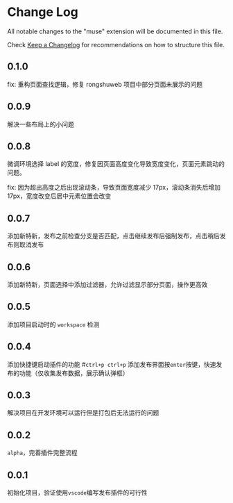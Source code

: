 # Change Log

All notable changes to the "muse" extension will be documented in this file.

Check [Keep a Changelog](http://keepachangelog.com/) for recommendations on how to structure this file.

## 0.1.0

fix: 重构页面查找逻辑，修复 rongshuweb 项目中部分页面未展示的问题

## 0.0.9

解决一些布局上的小问题

## 0.0.8

微调环境选择 label 的宽度，修复因页面高度变化导致宽度变化，页面元素跳动的问题。

fix: 因为超出高度之后出现滚动条，导致页面宽度减少 17px，滚动条消失后增加 17px，宽度改变后居中元素位置会改变

## 0.0.7

添加新特新，发布之前检查分支是否匹配，点击继续发布后强制发布，点击稍后发布则取消发布

## 0.0.6

添加新特新，页面选择中添加过滤器，允许过滤显示部分页面，操作更高效

## 0.0.5

添加项目启动时的 `workspace` 检测

## 0.0.4

添加快捷键启动插件的功能 #`ctrl+p ctrl+p`
添加发布界面按`enter`按键，快速发布的功能（仅收集发布数据，展示确认弹框）

## 0.0.3

解决项目在开发环境可以运行但是打包后无法运行的问题

## 0.0.2

`alpha`，完善插件完整流程

## 0.0.1

初始化项目，验证使用`vscode`编写发布插件的可行性
